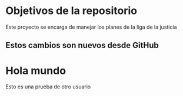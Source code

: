 # Objetivos de la repositorio

Este proyecto se encarga de manejar los planes de la liga de la justicia

## Estos cambios son nuevos desde GitHub


# Hola mundo
Esto es una prueba de otro usuario
